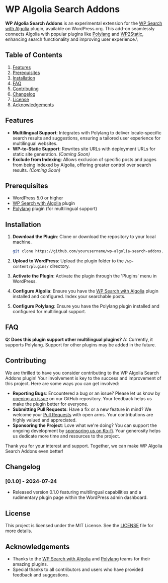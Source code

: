# WP Algolia Search Addons

**WP Algolia Search Addons** is an experimental extension for the [WP Search with Algolia] plugin, available on WordPress.org. This add-on seamlessly connects Algolia with popular plugins like [Polylang] and [WP2Static], enhancing search functionality and improving user experience.\

[WP Search with Algolia]: https://wordpress.org/plugins/wp-search-with-algolia/
[Polylang]: https://wordpress.org/plugins/polylang/
[WP2Static]: https://wp2static.com/

## Table of Contents
1. [Features](#features)
2. [Prerequisites](#prerequisites)
3. [Installation](#installation)
4. [FAQ](#faq)
5. [Contributing](#contributing)
6. [Changelog](#changelog)
7. [License](#license)
8. [Acknowledgements](#acknowledgements)

## Features

- **Multilingual Support**: Integrates with Polylang to deliver locale-specific search results and suggestions, ensuring a tailored user experience for multilingual websites.
- **WP-to-Static Support**: Rewrites site URLs with deployment URLs for static site generation. *(Coming Soon)*
- **Exclude from Indexing**: Allows exclusion of specific posts and pages from being indexed by Algolia, offering greater control over search results. *(Coming Soon)*

## Prerequisites

- WordPress 5.0 or higher
- [WP Search with Algolia] plugin
- [Polylang] plugin (for multilingual support)

## Installation

1. **Download the Plugin**: Clone or download the repository to your local machine.
   ```bash
   git clone https://github.com/yourusername/wp-algolia-search-addons.git
   ```

2. **Upload to WordPress**: Upload the plugin folder to the `/wp-content/plugins/` directory.

3. **Activate the Plugin**: Activate the plugin through the 'Plugins' menu in WordPress.

4. **Configure Algolia**: Ensure you have the [WP Search with Algolia] plugin installed and configured. Index your searchable posts.

5. **Configure Polylang**: Ensure you have the Polylang plugin installed and configured for multilingual support.

## FAQ

**Q: Does this plugin support other multilingual plugins?**
A: Currently, it supports Polylang. Support for other plugins may be added in the future.

## Contributing

We are thrilled to have you consider contributing to the WP Algolia Search Addons plugin! Your involvement is key to the success and improvement of this project. Here are some ways you can get involved:

- **Reporting Bugs**: Encountered a bug or an issue? Please let us know by [opening an issue] on our GitHub repository. Your feedback helps us make the plugin better for everyone.
- **Submitting Pull Requests**: Have a fix or a new feature in mind? We welcome your [Pull Requests] with open arms. Your contributions are highly valued and appreciated.
- **Sponsoring the Project**: Love what we're doing? You can support the ongoing development by [sponsoring us on Ko-fi]. Your generosity helps us dedicate more time and resources to the project.

Thank you for your interest and support. Together, we can make WP Algolia Search Addons even better!

[opening an issue]: https://github.com/craftweeks/wp-algolia-search-addons/issues
[Pull Requests]: https://github.com/craftweeks/wp-algolia-search-addons/pulls
[sponsoring us on Ko-fi]: https://ko-fi.com/your-kofi-page

## Changelog

### [0.1.0] - 2024-07-24
- Released version 0.1.0 featuring multilingual capabilities and a rudimentary plugin page within the WordPress admin dashboard.

## License

This project is licensed under the MIT License. See the [LICENSE](LICENSE) file for more details.

## Acknowledgements

- Thanks to the [WP Search with Algolia] and [Polylang] teams for their amazing plugins.
- Special thanks to all contributors and users who have provided feedback and suggestions.

